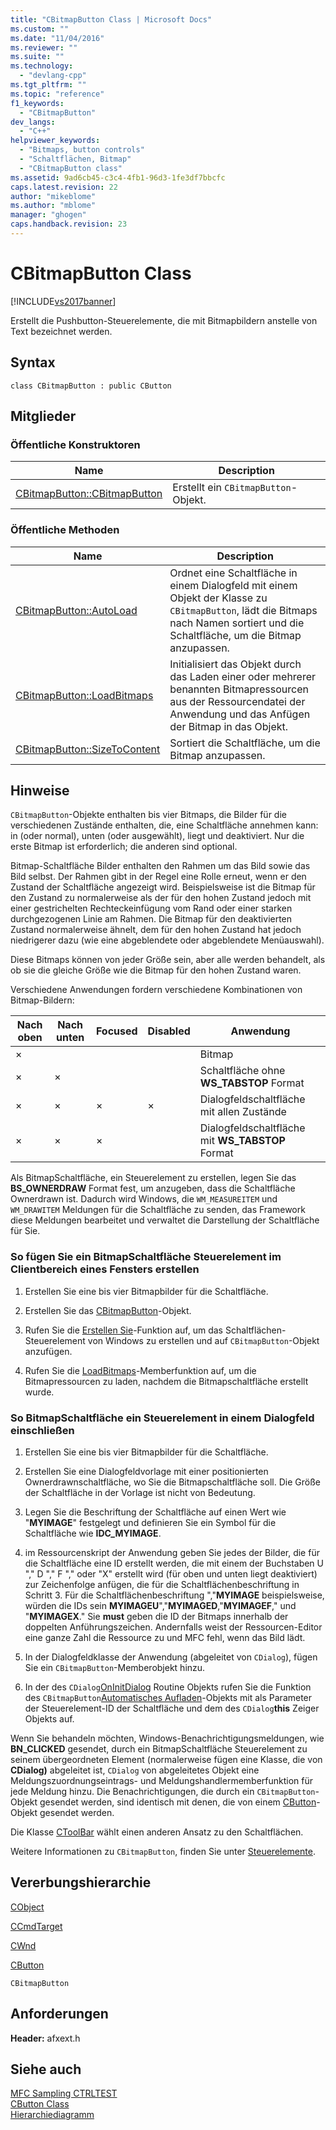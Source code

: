```yaml
---
title: "CBitmapButton Class | Microsoft Docs"
ms.custom: ""
ms.date: "11/04/2016"
ms.reviewer: ""
ms.suite: ""
ms.technology: 
  - "devlang-cpp"
ms.tgt_pltfrm: ""
ms.topic: "reference"
f1_keywords: 
  - "CBitmapButton"
dev_langs: 
  - "C++"
helpviewer_keywords: 
  - "Bitmaps, button controls"
  - "Schaltflächen, Bitmap"
  - "CBitmapButton class"
ms.assetid: 9ad6cb45-c3c4-4fb1-96d3-1fe3df7bbcfc
caps.latest.revision: 22
author: "mikeblome"
ms.author: "mblome"
manager: "ghogen"
caps.handback.revision: 23
---
```

# CBitmapButton Class
[!INCLUDE[vs2017banner](../../assembler/inline/includes/vs2017banner.md)]

Erstellt die Pushbutton\-Steuerelemente, die mit Bitmapbildern anstelle von Text bezeichnet werden.  
  
## Syntax  
  
```  
class CBitmapButton : public CButton  
```  
  
## Mitglieder  
  
### Öffentliche Konstruktoren  
  
|Name|Description|  
|----------|-----------------|  
|[CBitmapButton::CBitmapButton](../Topic/CBitmapButton::CBitmapButton.md)|Erstellt ein `CBitmapButton`\-Objekt.|  
  
### Öffentliche Methoden  
  
|Name|Description|  
|----------|-----------------|  
|[CBitmapButton::AutoLoad](../Topic/CBitmapButton::AutoLoad.md)|Ordnet eine Schaltfläche in einem Dialogfeld mit einem Objekt der Klasse zu `CBitmapButton`, lädt die Bitmaps nach Namen sortiert und die Schaltfläche, um die Bitmap anzupassen.|  
|[CBitmapButton::LoadBitmaps](../Topic/CBitmapButton::LoadBitmaps.md)|Initialisiert das Objekt durch das Laden einer oder mehrerer benannten Bitmapressourcen aus der Ressourcendatei der Anwendung und das Anfügen der Bitmap in das Objekt.|  
|[CBitmapButton::SizeToContent](../Topic/CBitmapButton::SizeToContent.md)|Sortiert die Schaltfläche, um die Bitmap anzupassen.|  
  
## Hinweise  
 `CBitmapButton`\-Objekte enthalten bis vier Bitmaps, die Bilder für die verschiedenen Zustände enthalten, die, eine Schaltfläche annehmen kann: in \(oder normal\), unten \(oder ausgewählt\), liegt und deaktiviert.  Nur die erste Bitmap ist erforderlich; die anderen sind optional.  
  
 Bitmap\-Schaltfläche Bilder enthalten den Rahmen um das Bild sowie das Bild selbst.  Der Rahmen gibt in der Regel eine Rolle erneut, wenn er den Zustand der Schaltfläche angezeigt wird.  Beispielsweise ist die Bitmap für den Zustand zu normalerweise als der für den hohen Zustand jedoch mit einer gestrichelten Rechteckeinfügung vom Rand oder einer starken durchgezogenen Linie am Rahmen.  Die Bitmap für den deaktivierten Zustand normalerweise ähnelt, dem für den hohen Zustand hat jedoch niedrigerer dazu \(wie eine abgeblendete oder abgeblendete Menüauswahl\).  
  
 Diese Bitmaps können von jeder Größe sein, aber alle werden behandelt, als ob sie die gleiche Größe wie die Bitmap für den hohen Zustand waren.  
  
 Verschiedene Anwendungen fordern verschiedene Kombinationen von Bitmap\-Bildern:  
  
|Nach oben|Nach unten|Focused|Disabled|Anwendung|  
|---------------|----------------|-------------|--------------|---------------|  
|×||||Bitmap|  
|×|×|||Schaltfläche ohne **WS\_TABSTOP** Format|  
|×|×|×|×|Dialogfeldschaltfläche mit allen Zustände|  
|×|×|×||Dialogfeldschaltfläche mit **WS\_TABSTOP** Format|  
  
 Als BitmapSchaltfläche, ein Steuerelement zu erstellen, legen Sie das **BS\_OWNERDRAW** Format fest, um anzugeben, dass die Schaltfläche Ownerdrawn ist.  Dadurch wird Windows, die `WM_MEASUREITEM` und `WM_DRAWITEM` Meldungen für die Schaltfläche zu senden, das Framework diese Meldungen bearbeitet und verwaltet die Darstellung der Schaltfläche für Sie.  
  
### So fügen Sie ein BitmapSchaltfläche Steuerelement im Clientbereich eines Fensters erstellen  
  
1.  Erstellen Sie eine bis vier Bitmapbilder für die Schaltfläche.  
  
2.  Erstellen Sie das [CBitmapButton](../Topic/CBitmapButton::CBitmapButton.md)\-Objekt.  
  
3.  Rufen Sie die [Erstellen Sie](../Topic/CButton::Create.md)\-Funktion auf, um das Schaltflächen\-Steuerelement von Windows zu erstellen und auf `CBitmapButton`\-Objekt anzufügen.  
  
4.  Rufen Sie die [LoadBitmaps](../Topic/CBitmapButton::LoadBitmaps.md)\-Memberfunktion auf, um die Bitmapressourcen zu laden, nachdem die Bitmapschaltfläche erstellt wurde.  
  
### So BitmapSchaltfläche ein Steuerelement in einem Dialogfeld einschließen  
  
1.  Erstellen Sie eine bis vier Bitmapbilder für die Schaltfläche.  
  
2.  Erstellen Sie eine Dialogfeldvorlage mit einer positionierten Ownerdrawnschaltfläche, wo Sie die Bitmapschaltfläche soll.  Die Größe der Schaltfläche in der Vorlage ist nicht von Bedeutung.  
  
3.  Legen Sie die Beschriftung der Schaltfläche auf einen Wert wie "**MYIMAGE**" festgelegt und definieren Sie ein Symbol für die Schaltfläche wie **IDC\_MYIMAGE**.  
  
4.  im Ressourcenskript der Anwendung geben Sie jedes der Bilder, die für die Schaltfläche eine ID erstellt werden, die mit einem der Buchstaben U "," D "," F "," oder "X" erstellt wird \(für oben und unten liegt deaktiviert\) zur Zeichenfolge anfügen, die für die Schaltflächenbeschriftung in Schritt 3.  Für die Schaltflächenbeschriftung ","**MYIMAGE** beispielsweise, würden die IDs sein **MYIMAGEU**","**MYIMAGED**,"**MYIMAGEF**," und "**MYIMAGEX**." Sie **must** geben die ID der Bitmaps innerhalb der doppelten Anführungszeichen.  Andernfalls weist der Ressourcen\-Editor eine ganze Zahl die Ressource zu und MFC fehl, wenn das Bild lädt.  
  
5.  In der Dialogfeldklasse der Anwendung \(abgeleitet von `CDialog`\), fügen Sie ein `CBitmapButton`\-Memberobjekt hinzu.  
  
6.  In der des `CDialog`[OnInitDialog](../Topic/CDialog::OnInitDialog.md) Routine Objekts rufen Sie die Funktion des `CBitmapButton`[Automatisches Aufladen](../Topic/CBitmapButton::AutoLoad.md)\-Objekts mit als Parameter der Steuerelement\-ID der Schaltfläche und dem des `CDialog`**this** Zeiger Objekts auf.  
  
 Wenn Sie behandeln möchten, Windows\-Benachrichtigungsmeldungen, wie **BN\_CLICKED** gesendet, durch ein BitmapSchaltfläche Steuerelement zu seinem übergeordneten Element \(normalerweise fügen eine Klasse, die von **CDialog\)** abgeleitet ist, `CDialog` von abgeleitetes Objekt eine Meldungszuordnungseintrags\- und Meldungshandlermemberfunktion für jede Meldung hinzu.  Die Benachrichtigungen, die durch ein `CBitmapButton`\-Objekt gesendet werden, sind identisch mit denen, die von einem [CButton](../../mfc/reference/cbutton-class.md)\-Objekt gesendet werden.  
  
 Die Klasse [CToolBar](../../mfc/reference/ctoolbar-class.md) wählt einen anderen Ansatz zu den Schaltflächen.  
  
 Weitere Informationen zu `CBitmapButton`, finden Sie unter [Steuerelemente](../../mfc/controls-mfc.md).  
  
## Vererbungshierarchie  
 [CObject](../../mfc/reference/cobject-class.md)  
  
 [CCmdTarget](../../mfc/reference/ccmdtarget-class.md)  
  
 [CWnd](../../mfc/reference/cwnd-class.md)  
  
 [CButton](../../mfc/reference/cbutton-class.md)  
  
 `CBitmapButton`  
  
## Anforderungen  
 **Header:**  afxext.h  
  
## Siehe auch  
 [MFC Sampling CTRLTEST](../../top/visual-cpp-samples.md)   
 [CButton Class](../../mfc/reference/cbutton-class.md)   
 [Hierarchiediagramm](../../mfc/hierarchy-chart.md)